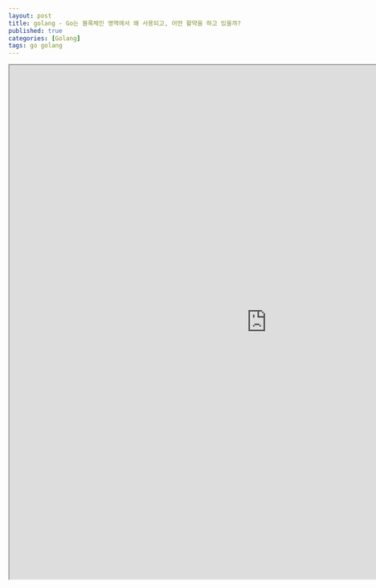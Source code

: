 ```yaml
---
layout: post
title: golang - Go는 블록체인 영역에서 왜 사용되고, 어떤 활약을 하고 있을까?
published: true
categories: [Golang]
tags: go golang 
---
```

<iframe width="1024" height="1024" src="https://docs.google.com/document/d/e/2PACX-1vRZxsYpvaVBFnngak8epTi6QJtYYdw4MAs_wEqP2T-LBmyS_qUT8koYJmcq3R9SZGci1FexAZdVAP6H/pub?embedded=true"></iframe>    
  